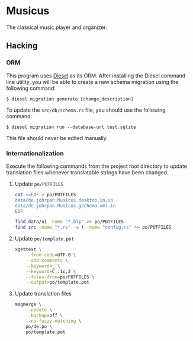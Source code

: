 # Musicus

The classical music player and organizer.

## Hacking

### ORM

This program uses [Diesel](https://diesel.rs) as its ORM. After installing
the Diesel command line utility, you will be able to create a new schema
migration using the following command:

```
$ diesel migration generate [change_description]
```

To update the `src/db/schema.rs` file, you should use the following command:

```
$ diesel migration run --database-url test.sqlite
```

This file should never be edited manually.

### Internationalization

Execute the following commands from the project root directory to update
translation files whenever translatable strings have been changed.

1. Update `po/POTFILES`

    ```bash
    cat <<EOF > po/POTFILES
    data/de.johrpan.Musicus.desktop.in.in
    data/de.johrpan.Musicus.gschema.xml.in
    EOF

    find data/ui -name "*.blp" >> po/POTFILES
    find src -name "*.rs" -a ! -name "config.rs" >> po/POTFILES
    ```

2. Update `po/template.pot`

    ```bash
    xgettext \
        --from-code=UTF-8 \
        --add-comments \
        --keyword=_ \
        --keyword=C_:1c,2 \
        --files-from=po/POTFILES \
        --output=po/template.pot
    ```

3. Update translation files

    ```bash
    msgmerge \
        --update \
        --backup=off \
        --no-fuzzy-matching \
        po/de.po \
        po/template.pot
    ```